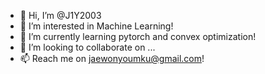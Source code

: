- 👋 Hi, I’m @J1Y2003
- 👀 I’m interested in Machine Learning!
- 🌱 I’m currently learning pytorch and convex optimization!
- 💞️ I’m looking to collaborate on ...
- 📫 Reach me on jaewonyoumku@gmail.com!

<!---
J1Y2003/J1Y2003 is a ✨ special ✨ repository because its `README.md` (this file) appears on your GitHub profile.
You can click the Preview link to take a look at your changes.
--->
